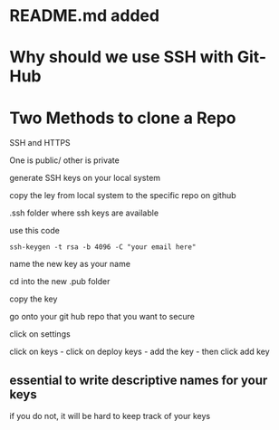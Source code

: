 # README.md added

# Why should we use SSH with Git-Hub
# Two Methods to clone a Repo

SSH and HTTPS

One is public/ other is private

generate SSH keys on your local system 

copy the ley from local system to the specific repo on github

.ssh folder where ssh keys are available

use this code 
    
    ssh-keygen -t rsa -b 4096 -C "your email here"

name the new key as your name 

cd into the new .pub folder

copy the key

go onto your git hub repo that you want to secure

click on settings

click on keys - click on deploy keys - add the key - then click add key 

## essential to write descriptive names for your keys 
if you  do not, it will be hard to keep track of your keys 
